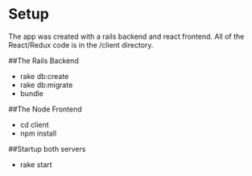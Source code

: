 # Setup

The app was created with a rails backend and react frontend. All of the React/Redux code is in the /client directory.

##The Rails Backend
* rake db:create
* rake db:migrate
* bundle

##The Node Frontend
* cd client
* npm install

##Startup both servers
* rake start
